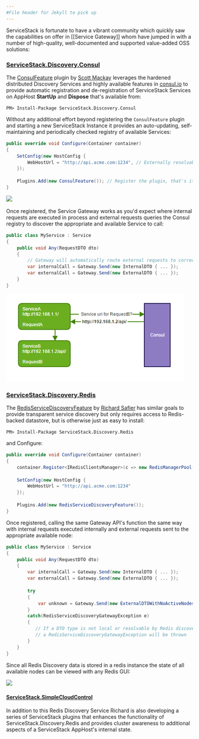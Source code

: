 ```yaml
---
#File header for Jekyll to pick up 
---
```

ServiceStack is fortunate to have a vibrant community which quickly saw the capabilities on offer in [[Service Gateway]] whom have jumped in with a number of high-quality, well-documented and supported value-added OSS solutions:

### [ServiceStack.Discovery.Consul](https://github.com/MacLeanElectrical/servicestack-discovery-consul)

The [ConsulFeature](https://github.com/MacLeanElectrical/servicestack-discovery-consul) plugin 
by [Scott Mackay](https://github.com/wwwlicious) leverages the hardened distributed Discovery Services and 
highly available features in [consul.io](https://www.consul.io/) to provide automatic registration and 
de-registration of ServiceStack Services on AppHost **StartUp** and **Dispose** that's available from:

    PM> Install-Package ServiceStack.Discovery.Consul

Without any additional effort beyond registering the `ConsulFeature` plugin and starting a new ServiceStack 
Instance it provides an auto-updating, self-maintaining and periodically checked registry of available Services:

```csharp
public override void Configure(Container container)
{
    SetConfig(new HostConfig {
        WebHostUrl = "http://api.acme.com:1234", // Externally resolvable BaseUrl
    });

    Plugins.Add(new ConsulFeature()); // Register the plugin, that's it!
}
```

![](https://raw.githubusercontent.com/ServiceStack/Assets/master/img/release-notes/ServiceRegistration.png)

Once registered, the Service Gateway works as you'd expect where internal requests are executed in process
and external requests queries the Consul registry to discover the appropriate and available Service to call:

```csharp
public class MyService : Service
{
    public void Any(RequestDTO dto)
    {
        // Gateway will automatically route external requests to correct service
        var internalCall = Gateway.Send(new InternalDTO { ... });
        var externalCall = Gateway.Send(new ExternalDTO { ... });
    }
}
```

![RequestDTO Service Discovery](https://raw.githubusercontent.com/MacLeanElectrical/servicestack-discovery-consul/master/assets/RequestDTOServiceDiscovery.png)

### [ServiceStack.Discovery.Redis](https://github.com/rsafier/ServiceStack.Discovery.Redis)

The [RedisServiceDiscoveryFeature](https://github.com/rsafier/ServiceStack.Discovery.Redis) by
[Richard Safier](https://github.com/rsafier) has similar goals to provide transparent service discovery 
but only requires access to Redis-backed datastore, but is otherwise just as easy to install:

    PM> Install-Package ServiceStack.Discovery.Redis

and Configure:

```csharp
public override void Configure(Container container)
{
    container.Register<IRedisClientsManager>(c => new RedisManagerPool(...));
        
    SetConfig(new HostConfig {
        WebHostUrl = "http://api.acme.com:1234"
    });

    Plugins.Add(new RedisServiceDiscoveryFeature());
}
```

Once registered, calling the same Gateway API's function the same way with internal requests executed
internally and external requests sent to the appropriate available node:

```csharp
public class MyService : Service
{
    public void Any(RequestDTO dto)
    {
        var internalCall = Gateway.Send(new InternalDTO { ... });
        var externalCall = Gateway.Send(new ExternalDTO { ... });

        try 
        {
            var unknown = Gateway.Send(new ExternalDTOWithNoActiveNodesOnline());
        }
        catch(RedisServiceDiscoveryGatewayException e) 
        {
           // If a DTO type is not local or resolvable by Redis discovery process 
           // a RedisServiceDiscoveryGatewayException will be thrown
        }
    }
}
```

Since all Redis Discovery data is stored in a redis instance the state of all available nodes can be viewed 
with any Redis GUI:

![](https://raw.githubusercontent.com/ServiceStack/Assets/master/img/release-notes/RedisDiscoveryScreenshot.png)

#### [ServiceStack.SimpleCloudControl](https://github.com/rsafier/ServiceStack.SimpleCloudControl)

In addition to this Redis Discovery Service Richard is also developing a series of ServiceStack plugins 
that enhances the functionality of ServiceStack.Discovery.Redis and provides cluster awareness to 
additional aspects of a ServiceStack AppHost's internal state.

